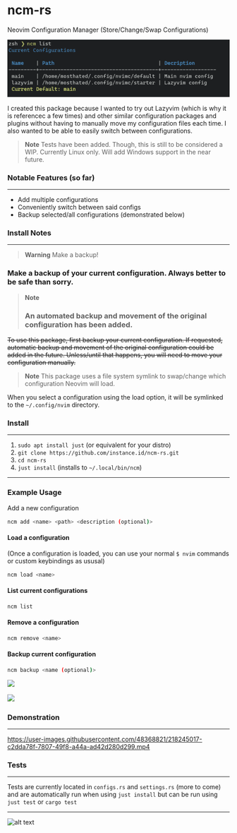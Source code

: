 # ncm-rs

Neovim Configuration Manager (Store/Change/Swap Configurations)

<img src="media/list_example.png">

I created this package because I wanted to try out Lazyvim (which is why it is referencec a few times) and other similar configuration packages and plugins without having to manually move my configuration files each time. I also wanted to be able to easily switch between configurations.

> **Note**
> Tests have been added. Though, this is still to be considered a WIP. Currently Linux only. Will add Windows support in the near future.

### Notable Features (so far)

---

- Add multiple configurations
- Conveniently switch between said configs
- Backup selected/all configurations (demonstrated below)


### Install Notes

---

> **Warning** 
> Make a backup!

### Make a backup of your current configuration. Always better to be safe than sorry.

> **Note**
> ### An automated backup and movement of the original configuration has been added.

~~To use this package, first backup your current configuration. If requested, automatic backup and movement of the original configuration could be added in the future. Unless/until that happens, you will need to move your configuration manually.~~

> **Note** 
> This package uses a file system symlink to swap/change which configuration Neovim will load.

When you select a configuration using the load option, it will be symlinked to the `~/.config/nvim` directory.





### Install
---
    
1. `sudo apt install just` (or equivalent for your distro)
2. `git clone https://github.com/instance.id/ncm-rs.git`
3. `cd ncm-rs`
4. `just install` (installs to `~/.local/bin/ncm`)

---
### Example Usage


Add a new configuration

```bash
ncm add <name> <path> <description (optional)>
```

#### Load a configuration
(Once a configuration is loaded, you can use your normal `$ nvim` commands or custom keybindings as ususal)

```bash
ncm load <name>
```

#### List current configurations

```bash
ncm list
```

#### Remove a configuration

```bash
ncm remove <name>
```

#### Backup current configuration

```bash
ncm backup <name (optional)> 
```

![](media/config_backup.gif)

<img src="media/config_backup.gif">

### Demonstration

---

https://user-images.githubusercontent.com/48368821/218245017-c2dda78f-7807-49f8-a44a-ad42d280d299.mp4


### Tests

---

Tests are currently located in `configs.rs` and `settings.rs` (more to come) and are automatically run when using `just install` but can be run using `just test` or `cargo test` 

---
![alt text](https://i.imgur.com/cg5ow2M.png "instance.id")
